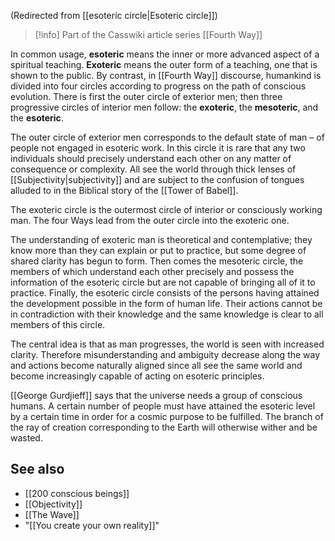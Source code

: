 (Redirected from [[esoteric circle|Esoteric circle]])  

> [!info] Part of the Casswiki article series [[Fourth Way]]

In common usage, **esoteric** means the inner or more advanced aspect of a spiritual teaching. **Exoteric** means the outer form of a teaching, one that is shown to the public. By contrast, in [[Fourth Way]] discourse, humankind is divided into four circles according to progress on the path of conscious evolution. There is first the outer circle of exterior men; then three progressive circles of interior men follow: the **exoteric**, the **mesoteric**, and the **esoteric**.

The outer circle of exterior men corresponds to the default state of man – of people not engaged in esoteric work. In this circle it is rare that any two individuals should precisely understand each other on any matter of consequence or complexity. All see the world through thick lenses of [[Subjectivity|subjectivity]] and are subject to the confusion of tongues alluded to in the Biblical story of the [[Tower of Babel]].

The exoteric circle is the outermost circle of interior or consciously working man. The four Ways lead from the outer circle into the exoteric one.

The understanding of exoteric man is theoretical and contemplative; they know more than they can explain or put to practice, but some degree of shared clarity has begun to form. Then comes the mesoteric circle, the members of which understand each other precisely and possess the information of the esoteric circle but are not capable of bringing all of it to practice. Finally, the esoteric circle consists of the persons having attained the development possible in the form of human life. Their actions cannot be in contradiction with their knowledge and the same knowledge is clear to all members of this circle.

The central idea is that as man progresses, the world is seen with increased clarity. Therefore misunderstanding and ambiguity decrease along the way and actions become naturally aligned since all see the same world and become increasingly capable of acting on esoteric principles.

[[George Gurdjieff]] says that the universe needs a group of conscious humans. A certain number of people must have attained the esoteric level by a certain time in order for a cosmic purpose to be fulfilled. The branch of the ray of creation corresponding to the Earth will otherwise wither and be wasted.

See also
--------

*   [[200 conscious beings]]
*   [[Objectivity]]
*   [[The Wave]]
*   "[[You create your own reality]]"